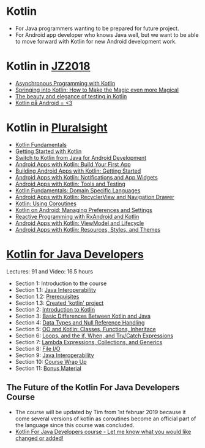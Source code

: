 # Kotlin
- For Java programmers wanting to be prepared for future project.
- For Android app developer who knows Java well, but we want to be able to move forward with Kotlin for new Android development work.

# Kotlin in [JZ2018](https://vimeo.com/javazone)
- [Asynchronous Programming with Kotlin](https://2018.javazone.no/program/05be4d7b-ccce-4b9f-8a86-a51d033fb5a3)
- [Springing into Kotlin: How to Make the Magic even more Magical](https://2018.javazone.no/program/c76d33ef-665a-48bb-a939-32b7087975a8)
- [The beauty and elegance of testing in Kotlin](https://2018.javazone.no/program/5b95ae2c-41de-489b-bf44-1260d8b0f12b)
- [Kotlin på Android = <3](https://2018.javazone.no/program/82eff0c6-6d24-4531-90f6-3a7577f013d5)

# Kotlin in [Pluralsight](https://www.pluralsight.com/search?q=kotlin)
- [Kotlin Fundamentals](https://www.pluralsight.com/courses/kotlin-fundamentals)
- [Getting Started with Kotlin](https://www.pluralsight.com/courses/kotlin-getting-started)
- [Switch to Kotlin from Java for Android Development](https://www.pluralsight.com/courses/android-development-kotlin-from-java)
- [Android Apps with Kotlin: Build Your First App](https://www.pluralsight.com/courses/android-apps-kotlin-build-first-app)
- [Building Android Apps with Kotlin: Getting Started](https://www.pluralsight.com/courses/building-android-apps-kotlin-getting-started)
- [Android Apps with Kotlin: Notifications and App Widgets](https://www.pluralsight.com/courses/android-apps-kotlin-notifications-app-widgets)
- [Android Apps with Kotlin: Tools and Testing](https://www.pluralsight.com/courses/android-apps-kotlin-tools-testing)
- [Kotlin Fundamentals: Domain Specific Languages](https://www.pluralsight.com/courses/kotlin-fundamentals-domain-specific-languages)
- [Android Apps with Kotlin: RecyclerView and Navigation Drawer](https://www.pluralsight.com/courses/android-apps-kotlin-recyclerview-navigation-drawer)
- [Kotlin: Using Coroutines](https://www.pluralsight.com/courses/kotlin-using-coroutines)
- [Kotlin on Android: Managing Preferences and Settings](https://www.pluralsight.com/courses/kotlin-android-managing-preferences-settings)
- [Reactive Programming with RxAndroid and Kotlin](https://www.pluralsight.com/courses/rxandroid-kotlin-reactive-programming)
- [Android Apps with Kotlin: ViewModel and Lifecycle](https://www.pluralsight.com/courses/android-apps-kotlin-viewmodel-lifecycle)
- [Android Apps with Kotlin: Resources, Styles, and Themes](https://www.pluralsight.com/courses/android-kotlin-apps-resources-styles-themes)

# [Kotlin for Java Developers](https://www.udemy.com/kotlin-for-java-developers/learn/v4/content)
Lectures: 91 and Video: 16.5 hours
- Section 1: Introduction to the course
- Section 1.1: [Java Interoperability](https://github.com/pedalv/JavaApp/blob/master/Kotlin/Section_1_1.md)
- Section 1.2: [Prerequisites](https://github.com/pedalv/JavaApp/blob/master/Kotlin/Section_1_2.md)
- Section 1.3: [Created 'kotlin' project](https://github.com/pedalv/JavaApp/blob/master/Kotlin/Section_1_3.md)
- Section 2: [Introduction to Kotlin](https://github.com/pedalv/JavaApp/blob/master/Kotlin/Section_2.md)
- Section 3: [Basic Differences Between Kotlin and Java](https://github.com/pedalv/JavaApp/blob/master/Kotlin/Section_3.md)
- Section 4: [Data Types and Null Reference Handling](https://github.com/pedalv/JavaApp/blob/master/Kotlin/Section_4.md)
- Section 5: [OO and Kotlin: Classes, Functions, Inheritace](https://github.com/pedalv/JavaApp/blob/master/Kotlin/Section_5.md)
- Section 6: [Loops, and the if, When, and Try/Catch Expressions](https://github.com/pedalv/JavaApp/blob/master/Kotlin/Section_6.md)
- Section 7: [Lambda Expressions, Collections, and Generics](https://github.com/pedalv/JavaApp/blob/master/Kotlin/Section_7.md)
- Section 8: [File I/O](https://github.com/pedalv/JavaApp/blob/master/Kotlin/Section_8.md)
- Section 9: [Java Interoperability](https://github.com/pedalv/JavaApp/blob/master/Kotlin/Section_9.md)
- Section 10: [Course Wrap Up](https://github.com/pedalv/JavaApp/blob/master/Kotlin/Section_10.md)
- Section 11: [Bonus Material](https://github.com/pedalv/JavaApp/blob/master/Kotlin/Section_11.md)

## The Future of the Kotlin For Java Developers Course 
- The course will be updated by Tim from 1st februar 2019 because it come several versions of kotlin as coroutines become an official part of the language since this course was concluded. 
- [Kotlin For Java Developers course - Let me know what you would like changed or added!](https://docs.google.com/forms/d/e/1FAIpQLSezgcVw67uTsI5a2sXetLdSLO83guecEa9ctPciYPYpF8HjUw/viewform)
